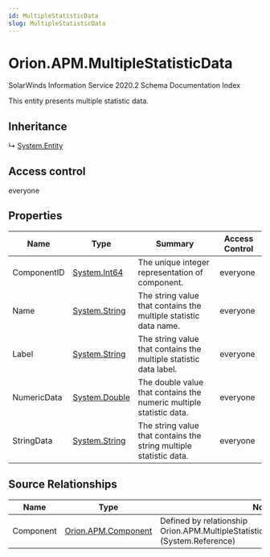 ```yaml
---
id: MultipleStatisticData
slug: MultipleStatisticData
---
```


# Orion.APM.MultipleStatisticData

SolarWinds Information Service 2020.2 Schema Documentation Index

This entity presents multiple statistic data.

## Inheritance

↳ [System.Entity](./../System/Entity)

## Access control

everyone

## Properties

| Name | Type | Summary | Access Control |
| ------ | ------ | ------ | ------ |
| ComponentID | [System.Int64](https://docs.microsoft.com/en-us/dotnet/api/system.int64) | The unique integer representation of component. | everyone |
| Name | [System.String](https://docs.microsoft.com/en-us/dotnet/api/system.string) | The string value that contains the multiple statistic data name. | everyone |
| Label | [System.String](https://docs.microsoft.com/en-us/dotnet/api/system.string) | The string value that contains the multiple statistic data label. | everyone |
| NumericData | [System.Double](https://docs.microsoft.com/en-us/dotnet/api/system.double) | The double value that contains the numeric multiple statistic data. | everyone |
| StringData | [System.String](https://docs.microsoft.com/en-us/dotnet/api/system.string) | The string value that contains the string multiple statistic data. | everyone |

## Source Relationships

| Name | Type | Notes |
| ------ | ------ | ------ |
| Component | [Orion.APM.Component](./../Orion.APM/Component) | Defined by relationship Orion.APM.MultipleStatisticDataReferencesComponent (System.Reference) |

